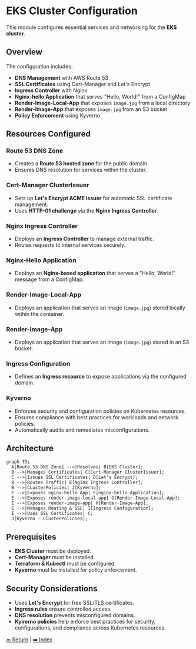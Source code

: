 # EKS Cluster Configuration

This module configures essential services and networking for the **EKS cluster**.

## Overview


The configuration includes:
- **DNS Management** with AWS Route 53
- **SSL Certificates** using Cert-Manager and Let's Encrypt
- **Ingress Controller** with Nginx
- **Nginx-hello Application** that serves "Hello, World!" from a ConfigMap
- **Render-Image-Local-App** that exposes `image.jpg` from a local directory
- **Render-Image-App** that exposes `image.jpg` from an S3 bucket
- **Policy Enforcement** using Kyverno

## Resources Configured

### **Route 53 DNS Zone**
- Creates a **Route 53 hosted zone** for the public domain.
- Ensures DNS resolution for services within the cluster.

### **Cert-Manager ClusterIssuer**
- Sets up **Let's Encrypt ACME issuer** for automatic SSL certificate management.
- Uses **HTTP-01 challenge** via the **Nginx Ingress Controller**.

### **Nginx Ingress Controller**
- Deploys an **Ingress Controller** to manage external traffic.
- Routes requests to internal services securely.

### **Nginx-Hello Application**
- Deploys an **Nginx-based application** that serves a "Hello, World!" message from a ConfigMap.

### **Render-Image-Local-App**
- Deploys an application that serves an image (`image.jpg`) stored locally within the container.

### **Render-Image-App**
- Deploys an application that serves an image (`image.jpg`) stored in an S3 bucket.

### **Ingress Configuration**
- Defines an **Ingress resource** to expose applications via the configured domain.

### **Kyverno**
- Enforces security and configuration policies on Kubernetes resources.
- Ensures compliance with best practices for workloads and network policies.
- Automatically audits and remediates misconfigurations.

## Architecture

```mermaid
graph TD;
  A[Route 53 DNS Zone] -->|Resolves| B[EKS Cluster];
  B -->|Manages Certificates| C[Cert-Manager ClusterIssuer];
  C -->|Issues SSL Certificates| D[Let's Encrypt];
  B -->|Routes Traffic| E[Nginx Ingress Controller];
  B -->|CLusterPolicies| J[Kyverno];
  E -->|Exposes nginx-hello App| F[nginx-hello Application];
  E -->|Exposes render-image-local-app| G[Render-Image-Local-App];
  E -->|Exposes render-image-app| H[Render-Image-App];
  E -->|Manages Routing & SSL| I[Ingress Configuration];
  I -->|Uses SSL Certificates| C;
  J[Kyverno - ClusterPolicies];

```  

## Prerequisites
- **EKS Cluster** must be deployed.
- **Cert-Manager** must be installed.
- **Terraform & Kubectl** must be configured.
- **Kyverno** must be installed for policy enforcement.

## Security Considerations
- Uses **Let's Encrypt** for free SSL/TLS certificates.
- **Ingress rules** ensure controlled access.
- **DNS resolution** prevents misconfigured domains.
- **Kyverno policies** help enforce best practices for security, configurations, and compliance across Kubernetes resources.

[🔙 Return](../creation/README.md) | [➡️ Index](../../../../README.md)